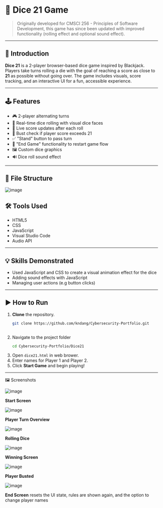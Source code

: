 # 🎲 Dice 21 Game

> Originally developed for CMSCI 256 - Principles of Software Development, this game has since been updated with improved functionality (rolling effect and optional sound effect).

---

## 📌 Introduction

**Dice 21** is a 2-player browser-based dice game inspired by Blackjack. Players take turns rolling a die with the goal of reaching a score as close to **21** as possible without going over. The game includes visuals, score tracking, and an interactive UI for a fun, accessible experience.

---

## 🕹️ Features

- 🎮 2-player alternating turns
- 🎲 Real-time dice rolling with visual dice faces
- 🧮 Live score updates after each roll
- 🚫 Bust check if player score exceeds 21
- ✅ "Stand" button to pass turn
- 🔁 "End Game" functionality to restart game flow
- 🖼️ Custom dice graphics
- 🔊 Dice roll sound effect
  
---

## 📁 File Structure

![image](https://github.com/user-attachments/assets/a64203a1-da44-43ac-aaa5-18b0b8b22f5c)

## 🛠️ Tools Used

- HTML5
- CSS
- JavaScript
- Visual Studio Code
- Audio API

---

## 💡 Skills Demonstrated

- Used JavaScript and CSS to create a visual animation effect for the dice
- Adding sound effects with JavaScript
- Managing user actions (e.g button clicks)

---

## ▶️ How to Run

1. **Clone** the repository.
   ```bash
   git clone https://github.com/kndang/Cybersecurity-Portfolio.git
    
2. Navigate to the project folder
   ```bash
   cd Cybersecurity-Portfolio/Dice21
   
3. Open `dice21.html` in web brower.
4. Enter names for Player 1 and Player 2.
5. Click **Start Game** and begin playing!

---

🖼️ Screenshots

![image](https://github.com/user-attachments/assets/4a7fcf00-93e8-4ca3-8d2d-0aef3398a724)

**Start Screen**

![image](https://github.com/user-attachments/assets/aa6e37f2-d17c-4afe-97e6-7c66ff14f788)

**Player Turn Overview**

![image](https://github.com/user-attachments/assets/0f6591dc-0aa3-4b78-8fa9-3c14ae369bf3)

**Rolling Dice**

![image](https://github.com/user-attachments/assets/370c02bf-ebc0-46a9-8c9d-ffcfd3073298)

**Winning Screen**

![image](https://github.com/user-attachments/assets/d05a3796-52f2-4fa6-8884-cdf0cef6aa3d)

**Player Busted**

![image](https://github.com/user-attachments/assets/e470457d-6c3a-458a-b16d-dee89767d89a)

**End Screen** resets the UI state, rules are shown again, and the option to change player names
